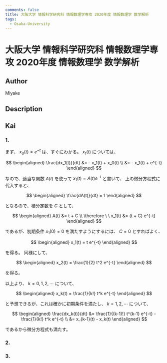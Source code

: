 ```yaml
---
comments: false
title: 大阪大学 情報科学研究科 情報数理学専攻 2020年度 情報数理学 数学解析
tags:
  - Osaka-University
---
```

# 大阪大学 情報科学研究科 情報数理学専攻 2020年度 情報数理学 数学解析

## **Author**
Miyake

## **Description**

## **Kai**
### 1.
まず、 $x_0(t) = e^{-t}$ は、すぐにわかる。
$x_1(t)$ については、

$$
\begin{aligned}
\frac{dx_1(t)}{dt}
&= - x_1(t) + x_0(t) \\
&= - x_1(t) + e^{-t}
\end{aligned}
$$

なので、適当な関数 $A(t)$ を使って $x_1(t) = A(t) e^{-t}$ と書いて、
上の微分方程式に代入すると、

$$
\begin{aligned}
\frac{dA(t)}{dt} = 1
\end{aligned}
$$

となるので、積分定数を $C$ として、

$$
\begin{aligned}
A(t) &= t + C
\\
\therefore \ \  x_1(t) &= (t + C) e^{-t}
\end{aligned}
$$

であるが、初期条件 $x_1(0)=0$ を満たすようにするには、 $C=0$ とすればよく、

$$
\begin{aligned}
x_1(t) = t e^{-t}
\end{aligned}
$$

を得る。
同様にして、

$$
\begin{aligned}
x_2(t) = \frac{1}{2} t^2 e^{-t}
\end{aligned}
$$

を得る。

以上より、 $k=0,1,2,\cdots$ について、

$$
\begin{aligned}
x_k(t) = \frac{1}{k!} t^k e^{-t}
\end{aligned}
$$

と予想できるが、これは確かに初期条件を満たし、
$k=1,2,\cdots$ について、

$$
\begin{aligned}
\frac{dx_k(t)}{dt}
&= \frac{1}{(k-1)!} t^{k-1} e^{-t} - \frac{1}{k!} t^k e^{-t}
\\
&= x_{k-1}(t) - x_k(t)
\end{aligned}
$$

であるから微分方程式も満たす。

### 2.

### 3.